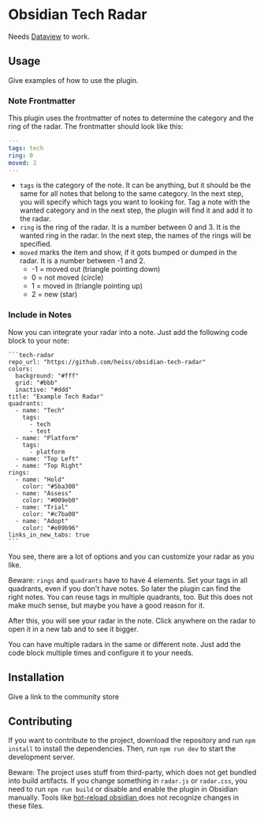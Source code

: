 # Obsidian Tech Radar

Needs [Dataview](https://github.com/blacksmithgu/obsidian-dataview) to work.

## Usage

Give examples of how to use the plugin.

### Note Frontmatter

This plugin uses the frontmatter of notes to determine the category and the ring of the radar. The frontmatter should
look like this:

```yaml
---
tags: tech
ring: 0
moved: 2
---
```

- `tags` is the category of the note. It can be anything, but it should be the same for all notes that belong to the
  same category. In the next step, you will specify which tags you want to looking for. Tag a note with the wanted
  category and in the next step, the plugin will find it and add it to the radar.
- `ring` is the ring of the radar. It is a number between 0 and 3. It is the wanted ring in the radar. In the next step,
  the names of the rings will be specified.
- `moved` marks the item and show, if it gots bumped or dumped in the radar. It is a number between -1 and 2.
	- -1 = moved out (triangle pointing down)
	- 0 = not moved (circle)
	- 1 = moved in  (triangle pointing up)
	- 2 = new       (star)

### Include in Notes

Now you can integrate your radar into a note. Just add the following code block to your note:

````
```tech-radar
repo_url: "https://github.com/heiss/obsidian-tech-radar"
colors:
  background: "#fff"
  grid: "#bbb"
  inactive: "#ddd"
title: "Example Tech Radar"
quadrants:
  - name: "Tech"
    tags:
      - tech
      - test
  - name: "Platform"
    tags:
      - platform
  - name: "Top Left"
  - name: "Top Right"
rings:
  - name: "Hold"
    color: "#5ba300"
  - name: "Assess"
    color: "#009eb0"
  - name: "Trial"
    color: "#c7ba00"
  - name: "Adopt"
    color: "#e09b96"
links_in_new_tabs: true
```
````

You see, there are a lot of options and you can customize your radar as you like.

Beware: `rings` and `quadrants` have to have 4 elements. Set your tags in all quadrants, even if you don't have notes.
So later the plugin can find the right notes. You can reuse tags in multiple quadrants, too. But this does not make much
sense, but maybe you have a good reason for it.

After this, you will see your radar in the note. Click anywhere on the radar to open it in a new tab and to see it
bigger.

You can have multiple radars in the same or different note. Just add the code block multiple times and configure it to
your needs.

## Installation

Give a link to the community store

## Contributing

If you want to contribute to the project, download the repository and run `npm install` to install the dependencies.
Then, run `npm run dev` to start the development server.

Beware: The project uses stuff from third-party, which does not get bundled into build artifacts. If you change
something in `radar.js` or `radar.css`, you need to run `npm run build` or disable and enable the plugin in Obsidian
manually. Tools like [ hot-reload obsidian ](https://github.com/pjeby/hot-reload) does not recognize changes in these
files.

